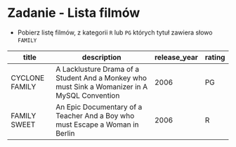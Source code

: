 # Zadanie - Lista filmów

- Pobierz listę filmów, z kategorii `R` lub `PG` których tytuł zawiera słowo `FAMILY`

| title | description | release_year | rating |
| ---------------------- | --------------------- | ----------------------------------- | ------------------ |
| CYCLONE FAMILY         | A Lacklusture Drama of a Student And a Monkey who must Sink a Womanizer in A MySQL Convention | 2006 | PG |
| FAMILY SWEET      | An Epic Documentary of a Teacher And a Boy who must Escape a Woman in Berlin | 2006 | R |
  

